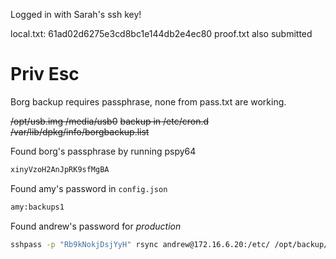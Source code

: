 Logged in with Sarah's ssh key!

local.txt: 61ad02d6275e3cd8bc1e144db2e4ec80
proof.txt also submitted
# Priv Esc
Borg backup requires passphrase, none from pass.txt are working.

~~/opt/usb.img       /media/usb0~~
~~backup in /etc/cron.d~~
~~/var/lib/dpkg/info/borgbackup.list~~

Found borg's passphrase by running pspy64
```sh
xinyVzoH2AnJpRK9sfMgBA
```

Found amy's password in `config.json`
```sh
amy:backups1
```

Found andrew's password for *production*
```sh
sshpass -p "Rb9kNokjDsjYyH" rsync andrew@172.16.6.20:/etc/ /opt/backup/etc/
```